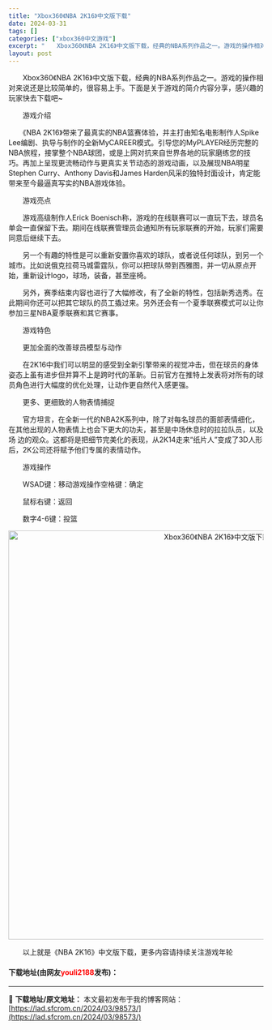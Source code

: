 ```yaml
---
title: "Xbox360《NBA 2K16》中文版下载"
date: 2024-03-31
tags: []
categories: ["xbox360中文游戏"]
excerpt: "　　Xbox360《NBA 2K16》中文版下载，经典的NBA系列作品之一。游戏的操作相对来说还是比较简单的，很容易上手。下面是关于游戏的简介内容分享，感兴趣的玩家快去下载吧~ 　　游戏介绍 　　《NBA 2K16》带来了最真实的NBA篮赛体验，并主打由知名电影制作人Spike Lee编剧、执导与制&hellip;"
layout: post
---
```


 <p>　　Xbox360《NBA 2K16》中文版下载，经典的NBA系列作品之一。游戏的操作相对来说还是比较简单的，很容易上手。下面是关于游戏的简介内容分享，感兴趣的玩家快去下载吧~</p> <p>　　游戏介绍</p> <p>　　《NBA 2K16》带来了最真实的NBA篮赛体验，并主打由知名电影制作人Spike Lee编剧、执导与制作的全新MyCAREER模式。引导您的MyPLAYER经历完整的NBA旅程，接掌整个NBA球团，或是上网对抗来自世界各地的玩家磨练您的技巧。再加上呈现更流畅动作与更真实关节动态的游戏动画，以及展现NBA明星Stephen Curry、Anthony Davis和James Harden风采的独特封面设计，肯定能带来至今最逼真写实的NBA游戏体验。</p> <p>　　游戏亮点</p> <p>　　游戏高级制作人Erick Boenisch称，游戏的在线联赛可以一直玩下去，球员名单会一直保留下去。期间在线联赛管理员会通知所有玩家联赛的开始，玩家们需要同意后继续下去。</p> <p>　　另一个有趣的特性是可以重新安置你喜欢的球队，或者说任何球队，到另一个城市。比如说俄克拉荷马城雷霆队，你可以把球队带到西雅图，并一切从原点开始，重新设计logo，球场，装备，甚至座椅。</p> <p>　　另外，赛季结束内容也进行了大幅修改，有了全新的特性，包括新秀选秀。在此期间你还可以把其它球队的员工撬过来。另外还会有一个夏季联赛模式可以让你参加三星NBA夏季联赛和其它赛事。</p> <p>　　游戏特色</p> <p>　　更加全面的改善球员模型与动作</p> <p>　　在2K16中我们可以明显的感受到全新引擎带来的视觉冲击，但在球员的身体姿态上虽有进步但并算不上是跨时代的革新。日前官方在推特上发表将对所有的球员角色进行大幅度的优化处理，让动作更自然代入感更强。</p> <p>　　更多、更细致的人物表情捕捉</p> <p>　　官方坦言，在全新一代的NBA2K系列中，除了对每名球员的面部表情细化，在其他出现的人物表情上也会下更大的功夫，甚至是中场休息时的拉拉队员，以及场 边的观众。这都将是把细节完美化的表现，从2K14走来&ldquo;纸片人&rdquo;变成了3D人形后，2K公司还将赋予他们专属的表情动作。</p> <p>　　游戏操作</p> <p>　　WSAD键：移动游戏操作空格键：确定</p> <p>　　鼠标右键：返回</p> <p>　　数字4-6键：投篮</p> <p align="center"><img align="" border="0" src="https://lad.sfcrom.cn/wp-content/uploads/2024/03/20240330_6608404bdc548.jpg" width="807" alt="Xbox360《NBA 2K16》中文版下载" /></p> <p>　　以上就是《NBA 2K16》中文版下载，更多内容请持续关注游戏年轮</p> <p><h4>下载地址(由网友<font color="red">youli2188</font>发布)：</h4></p> 

---
📖 **下载地址/原文地址：** 本文最初发布于我的博客网站：[https://lad.sfcrom.cn/2024/03/98573/](https://lad.sfcrom.cn/2024/03/98573/)
